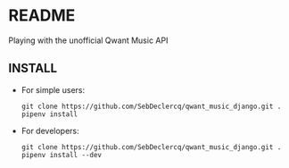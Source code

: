 # README

Playing with the unofficial Qwant Music API

## INSTALL

- For simple users:
    ```
    git clone https://github.com/SebDeclercq/qwant_music_django.git .
    pipenv install
    ```
- For developers:
    ```
    git clone https://github.com/SebDeclercq/qwant_music_django.git .
    pipenv install --dev
    ```

